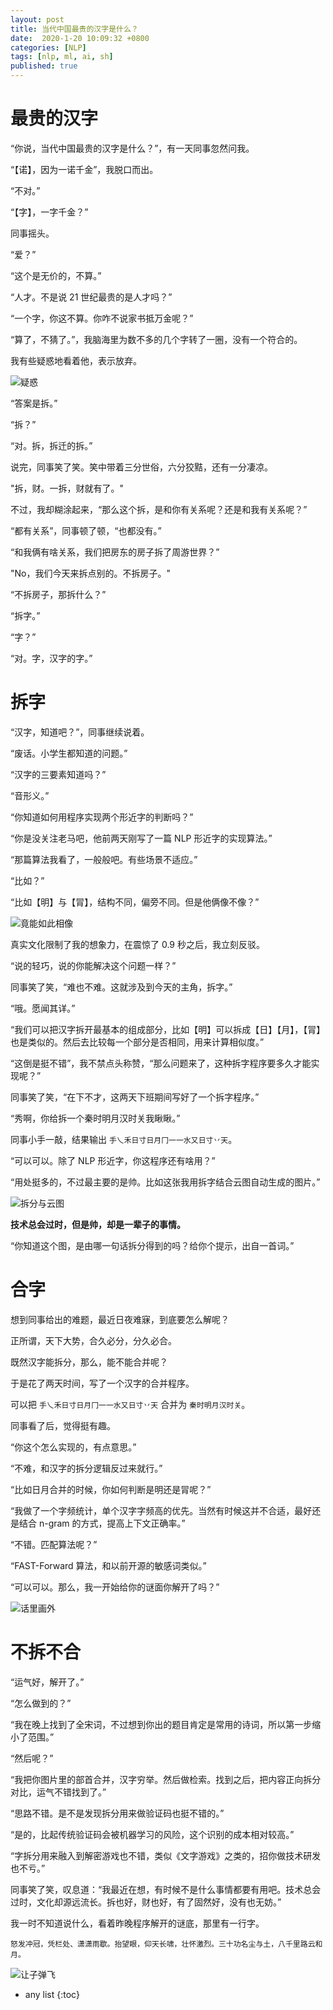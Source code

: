 ```yaml
---
layout: post
title: 当代中国最贵的汉字是什么？
date:  2020-1-20 10:09:32 +0800
categories: [NLP]
tags: [nlp, ml, ai, sh]
published: true
---
```


# 最贵的汉字

“你说，当代中国最贵的汉字是什么？”，有一天同事忽然问我。

“【诺】，因为一诺千金”，我脱口而出。

“不对。”

“【字】，一字千金？”

同事摇头。

“爱？”

“这个是无价的，不算。”

“人才。不是说 21 世纪最贵的是人才吗？”

“一个字，你这不算。你咋不说家书抵万金呢？”

“算了，不猜了。”，我脑海里为数不多的几个字转了一圈，没有一个符合的。

我有些疑惑地看着他，表示放弃。

![疑惑](https://img-blog.csdnimg.cn/793b56a8cba64db49c27f26d3a016409.png)

“答案是拆。”

“拆？”

“对。拆，拆迁的拆。”

说完，同事笑了笑。笑中带着三分世俗，六分狡黠，还有一分凄凉。

"拆，财。一拆，财就有了。"

不过，我却糊涂起来，“那么这个拆，是和你有关系呢？还是和我有关系呢？”

“都有关系”，同事顿了顿，“也都没有。”

“和我俩有啥关系，我们把房东的房子拆了周游世界？”

"No，我们今天来拆点别的。不拆房子。"

“不拆房子，那拆什么？”

“拆字。”

“字？”

“对。字，汉字的字。”

# 拆字

“汉字，知道吧？”，同事继续说着。

“废话。小学生都知道的问题。”

“汉字的三要素知道吗？”

“音形义。”

“你知道如何用程序实现两个形近字的判断吗？”

“你是没关注老马吧，他前两天刚写了一篇 NLP 形近字的实现算法。”

“那篇算法我看了，一般般吧。有些场景不适应。”

“比如？”

“比如【明】与【冐】，结构不同，偏旁不同。但是他俩像不像？”

![竟能如此相像](https://img-blog.csdnimg.cn/f9eb9e4fea684394902ad9c5d105967b.png)

真实文化限制了我的想象力，在震惊了 0.9 秒之后，我立刻反驳。

“说的轻巧，说的你能解决这个问题一样？”

同事笑了笑，“难也不难。这就涉及到今天的主角，拆字。”

“哦。愿闻其详。”

“我们可以把汉字拆开最基本的组成部分，比如【明】可以拆成【日】【月】，【冐】也是类似的。然后去比较每一个部分是否相同，用来计算相似度。”

“这倒是挺不错”，我不禁点头称赞，“那么问题来了，这种拆字程序要多久才能实现呢？”

同事笑了笑，“在下不才，这两天下班期间写好了一个拆字程序。”

“秀啊，你给拆一个秦时明月汉时关我瞅瞅。”

同事小手一敲，结果输出 `手乀禾日寸日月冂一一水又日寸丷天`。

“可以可以。除了 NLP 形近字，你这程序还有啥用？”

“用处挺多的，不过最主要的是帅。比如这张我用拆字结合云图自动生成的图片。”

![拆分与云图](https://img-blog.csdnimg.cn/f0a44415d161458483343de2ad9af5da.png)

**技术总会过时，但是帅，却是一辈子的事情。**

“你知道这个图，是由哪一句话拆分得到的吗？给你个提示，出自一首词。”

# 合字

想到同事给出的难题，最近日夜难寐，到底要怎么解呢？

正所谓，天下大势，合久必分，分久必合。

既然汉字能拆分，那么，能不能合并呢？

于是花了两天时间，写了一个汉字的合并程序。

可以把 `手乀禾日寸日月冂一一水又日寸丷天` 合并为 `秦时明月汉时关`。

同事看了后，觉得挺有趣。

“你这个怎么实现的，有点意思。”

“不难，和汉字的拆分逻辑反过来就行。”

“比如日月合并的时候，你如何判断是明还是冐呢？”

“我做了一个字频统计，单个汉字字频高的优先。当然有时候这并不合适，最好还是结合 n-gram 的方式，提高上下文正确率。”

“不错。匹配算法呢？”

“FAST-Forward 算法，和以前开源的敏感词类似。”

“可以可以。那么，我一开始给你的谜面你解开了吗？”

![话里画外](https://img-blog.csdnimg.cn/ee8a71e0f0b54e678da3b980551a1232.png)

# 不拆不合

“运气好，解开了。”

“怎么做到的？”

“我在晚上找到了全宋词，不过想到你出的题目肯定是常用的诗词，所以第一步缩小了范围。”

“然后呢？”

“我把你图片里的部首合并，汉字穷举。然后做检索。找到之后，把内容正向拆分对比，运气不错找到了。”

“思路不错。是不是发现拆分用来做验证码也挺不错的。”

“是的，比起传统验证码会被机器学习的风险，这个识别的成本相对较高。”

“字拆分用来融入到解密游戏也不错，类似《文字游戏》之类的，招你做技术研发也不亏。”

同事笑了笑，叹息道：“我最近在想，有时候不是什么事情都要有用吧。技术总会过时，文化却源远流长。拆也好，财也好，有了固然好，没有也无妨。”

我一时不知道说什么，看着昨晚程序解开的谜底，那里有一行字。

```
怒发冲冠，凭栏处、潇潇雨歇。抬望眼，仰天长啸，壮怀激烈。三十功名尘与土，八千里路云和月。
```

![让子弹飞](https://img-blog.csdnimg.cn/983063750bff430e9ab8d567c05f1cf2.jpg)

* any list
{:toc}